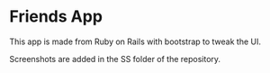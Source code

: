 # Friends App

This app is made from Ruby on Rails with bootstrap to tweak the UI.

Screenshots are added in the SS folder of the repository.
